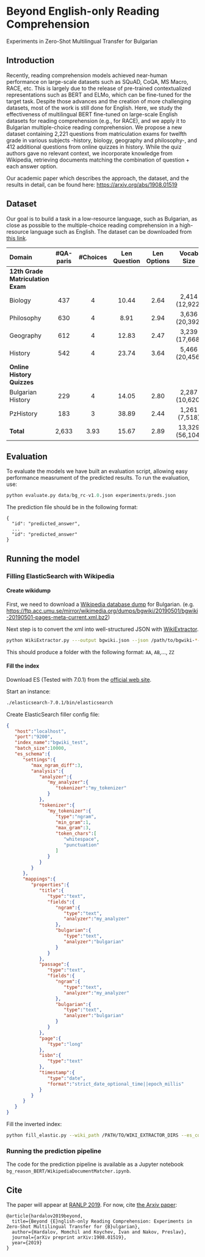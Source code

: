 # Beyond English-only Reading Comprehension
Experiments in Zero-Shot Multilingual Transfer for Bulgarian

## Introduction
Recently, reading comprehension models achieved near-human performance on large-scale datasets such as SQuAD, CoQA, MS Macro, RACE, etc. This is largely due to the release of pre-trained contextualized representations such as BERT and ELMo, which can be fine-tuned for the target task. Despite those advances and the creation of more challenging datasets, most of the work is still done for English. Here, we study the effectiveness of multilingual BERT fine-tuned on large-scale English datasets for reading comprehension (e.g., for RACE), and we apply it to Bulgarian multiple-choice reading comprehension. We propose a new dataset containing 2,221 questions from matriculation exams for twelfth grade in various subjects -history, biology, geography and philosophy-, and 412 additional questions from online quizzes in history. While the quiz authors gave no relevant context, we incorporate knowledge from Wikipedia, retrieving documents matching the combination of question + each answer option.

Our academic paper which describes the approach, the dataset, and the results in detail, can be found here: https://arxiv.org/abs/1908.01519

## Dataset

Our goal is to build a task in a low-resource language, such as Bulgarian, as close as possible to the multiple-choice reading comprehension in a high-resource language such as English. The dataset can be downloaded from [this link](https://github.com/mhardalov/bg-reason-BERT/blob/master/data/bg_rc-v1.0.json).

| Domain | #QA-paris | #Choices | Len Question | Len Options | Vocab Size |
|:-------|:---------:|:--------:|:------------:|:-----------:|:----------:|
| **12th Grade Matriculation Exam** |
| Biology | 437 | 4 | 10.44 | 2.64 | 2,414 (12,922)|
| Philosophy | 630 | 4 | 8.91 | 2.94| 3,636  (20,392) |
| Geography | 612 | 4 | 12.83 | 2.47 | 3,239 (17,668) |
| History | 542 | 4 | 23.74 | 3.64 | 5,466 (20,456) |
| **Online History Quizzes** |
| Bulgarian History | 229 | 4 | 14.05 | 2.80 | 2,287 (10,620) |
| PzHistory | 183 | 3 | 38.89 | 2.44 | 1,261 (7,518) |
| **Total** | 2,633 | 3.93 | 15.67 | 2.89 | 13,329 (56,104) |

## Evaluation

To evaluate the models we have built an evaluation script, allowing easy performance measrument of the predicted results.
To run the evaluation, use:

```python
python evaluate.py data/bg_rc-v1.0.json experiments/preds.json
```

The prediction file should be in the following format:

```
{
  "id": "predicted_answer",
  ...
  "id": "predicted_answer"
}
 ```
 
## Running the model

### Filling ElasticSearch with Wikipedia

#### Create wikidump

First, we need to download a [Wikipedia database dump](http://download.wikimedia.org/) for Bulgarian. (e.g. https://ftp.acc.umu.se/mirror/wikimedia.org/dumps/bgwiki/20190501/bgwiki-20190501-pages-meta-current.xml.bz2)

Next step is to convert the xml into well-structured JSON with [WikiExtractor](https://github.com/attardi/wikiextractor).

```bash
python WikiExtractor.py ---output bgwiki.json --json /path/to/bgwiki-*-current.xml 
```

This should produce a folder with the following format: `AA`, `AB`,..., `ZZ`

#### Fill the index

Download ES (Tested with 7.0.1) from the [official web site](https://www.elastic.co/downloads/elasticsearch).

Start an instance:

```bash
./elasticsearch-7.0.1/bin/elasticsearch
```
Create ElasticSearch filler config file:
```json
{
   "host":"localhost",
   "port":"9200",
   "index_name":"bgwiki_test",
   "batch_size":10000,
   "es_schema":{
      "settings":{
         "max_ngram_diff":3,
         "analysis":{
            "analyzer":{
               "my_analyzer":{
                  "tokenizer":"my_tokenizer"
               }
            },
            "tokenizer":{
               "my_tokenizer":{
                  "type":"ngram",
                  "min_gram":1,
                  "max_gram":3,
                  "token_chars":[
                     "whitespace",
                     "punctuation"
                  ]
               }
            }
         }
      },
      "mappings":{
         "properties":{
            "title":{
               "type":"text",
               "fields":{
                  "ngram":{
                     "type":"text",
                     "analyzer":"my_analyzer"
                  },
                  "bulgarian":{
                     "type":"text",
                     "analyzer":"bulgarian"
                  }
               }
            },
            "passage":{
               "type":"text",
               "fields":{
                  "ngram":{
                     "type":"text",
                     "analyzer":"my_analyzer"
                  },
                  "bulgarian":{
                     "type":"text",
                     "analyzer":"bulgarian"
                  }
               }
            },
            "page":{
               "type":"long"
            },
            "isbn":{
               "type":"text"
            },
            "timestamp":{
               "type":"date",
               "format":"strict_date_optional_time||epoch_millis"
            }
         }
      }
   }
}
```

Fill the inverted index:
```bash 
python fill_elastic.py --wiki_path /PATH/TO/WIKI_EXTRACTOR_DIRS --es_config_file ./configs/bgwiki.json 
```

### Running the prediction pipeline

The code for the prediction pipeline is available as a Jupyter notebook `bg_reason_BERT/WikipediaDocumentMatcher.ipynb`.

## Cite

The paper will appear at [RANLP 2019](http://lml.bas.bg/ranlp2019/start.php). For now, cite [the Arxiv paper](https://arxiv.org/abs/1908.01519):

```
@article{hardalov2019beyond,
  title={Beyond {E}nglish-only Reading Comprehension: Experiments in Zero-Shot Multilingual Transfer for {B}ulgarian},
  author={Hardalov, Momchil and Koychev, Ivan and Nakov, Preslav},
  journal={arXiv preprint arXiv:1908.01519},
  year={2019}
}
```
